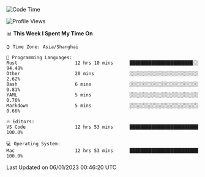 <!--START_SECTION:waka-->
![Code Time](http://img.shields.io/badge/Code%20Time-1%2C831%20hrs%2030%20mins-blue)

![Profile Views](http://img.shields.io/badge/Profile%20Views-62-blue)

📊 **This Week I Spent My Time On** 

```text
⌚︎ Time Zone: Asia/Shanghai

💬 Programming Languages: 
Rust                     12 hrs 10 mins      ███████████████████████░░   94.48% 
Other                    20 mins             ░░░░░░░░░░░░░░░░░░░░░░░░░   2.62% 
Bash                     6 mins              ░░░░░░░░░░░░░░░░░░░░░░░░░   0.81% 
YAML                     5 mins              ░░░░░░░░░░░░░░░░░░░░░░░░░   0.76% 
Markdown                 5 mins              ░░░░░░░░░░░░░░░░░░░░░░░░░   0.66%

🔥 Editors: 
VS Code                  12 hrs 53 mins      █████████████████████████   100.0%

💻 Operating System: 
Mac                      12 hrs 53 mins      █████████████████████████   100.0%

```


 Last Updated on 06/01/2023 00:46:20 UTC
<!--END_SECTION:waka-->

<!--![CodersRank](https://cr-skills-chart-widget.azurewebsites.net/api/api?username=BugenZhao&padding=16&tooltip=true&branding=false&sort-by-score=true&skills=Rust%2C%20Swift%2C%20C%2C%20TypeScript%2C%20Java%2C%20Go%2C%20Dart%2C%20C%2B%2B%2C%20Python%2C%20Assembly%2C%20Shell%2C%20Kotlin)-->
